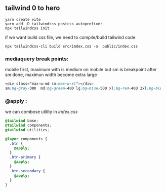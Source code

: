 ## tailwind 0 to hero

```console
yarn create vite
yarn add -D tailwindcss postcss autoprefixer
npx tailwindcss init
```

if we want build css file, we need to compile/build tailwind code

```console
npx tailwindcss-cli build src/index.css -o  public/index.css
```

### mediaquery break points:

mobile first, maximum with is medium on mobile but sm is breakpoint after sm done, maximun width become extra large

```css
<div class="max-w-md sm:max-w-xl"></div>
sm:bg-gray-300  md:bg-green-400 lg:bg-blue-500 xl:bg-red-400 2xl:bg-blue-500
```

### @apply :

we can combose utility in _index.css_

```css
@tailwind base;
@tailwind components;
@tailwind utilities;

@layer components {
  .btn {
    @apply;
  }
  .btn-primary {
    @apply;
  }
  .btn-secondary {
    @apply;
  }
}
```
